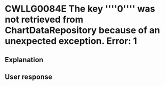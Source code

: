 # CWLLG0084E The key ''''0'''' was not retrieved from ChartDataRepository because of an unexpected exception.  Error: 1

## Explanation

## User response
